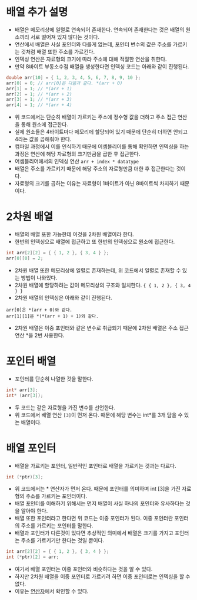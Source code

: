 # 배열 추가 설명
- 배열은 메모리상에 일렬로 연속되어 존재한다. 연속되어 존재한다는 것은 배열의 원소끼리 서로 떨어져 있지 않다는 것이다.
- 연산에서 배열은 사실 포인터와 다를게 없는데, 포인터 변수의 값은 주소를 가르키는 것처럼 배열 또한 주소를 가르킨다.
- 인덱싱 연산은 자료형의 크기에 따라 주소에 대해 적절한 연산을 취한다.
- 만약 8바이트 부동소수점 배열을 생성한다면 인덱싱 코드는 아래와 같이 진행된다.

```cpp
double arr[10] = { 1, 2, 3, 4, 5, 6, 7, 8, 9, 10 };
arr[0] = 0; // arr[0]은 다음과 같다. *(arr + 0)
arr[1] = 1; // *(arr + 1)
arr[2] = 1; // *(arr + 2)
arr[3] = 1; // *(arr + 3)
arr[4] = 1; // *(arr + 4)
```

- 위 코드에서는 단순히 배열이 가르키는 주소에 정수형 값을 더하고 주소 접근 연산을 통해 원소에 접근한다.
- 실제 원소들은 4바이트마다 메모리에 할당되어 있기 때문에 단순히 더하면 안되고 4라는 값을 곱해줘야 한다.
- 컴파일 과정에서 이를 인식하기 때문에 어셈블리어를 통해 확인하면 인덱싱을 하는 과정은 연산에 해당 자료형의 크기만큼을 곱한 후 접근한다.
- 어셈블리어에서의 인덱싱 연산 ```arr + index * datatype```
- 배열은 주소를 가르키기 때문에 해당 주소의 자료형만큼 더한 후 접근한다는 것이다.
- 자료형의 크기를 곱하는 이유는 자료형이 1바이트가 아닌 8바이트씩 차지하기 때문이다.
# 2차원 배열
- 배열의 배열 또한 가능한데 이것을 2차원 배열이라 한다.
- 한번의 인덱싱으로 배열에 접근하고 또 한번의 인덱싱으로 원소에 접근한다.

```cpp
int arr[2][2] = { { 1, 2 }, { 3, 4 } };
arr[0][0] = 2;
```

- 2차원 배열 또한 메모리상에 일렬로 존재하는데, 위 코드에서 일렬로 존재할 수 있는 방법이 나와있다.
- 2차원 배열에 할당하려는 값이 메모리상의 구조와 일치한다. ```{ { 1, 2 }, { 3, 4 } }```
- 2차원 배열의 인덱싱은 아래와 같이 진행된다.

```
arr[0]은 *(arr + 0)와 같다.
arr[1][1]은 *(*(arr + 1) + 1)와 같다.
```

- 2차원 배열은 이중 포인터와 같은 변수로 취급되기 때문에 2차원 배열은 주소 접근 연산 *을 2번 사용한다.
# 포인터 배열
- 포인터를 단순히 나열한 것을 말한다.

```cpp
int* arr[3];
int* (arr[3]);
```

- 두 코드는 같은 자료형을 가진 변수를 선언한다.
- 위 코드에서 배열 연산 ```[3]```이 먼저 온다. 때문에 해당 변수는 int*를 3개 담을 수 있는 배열이다.
# 배열 포인터
- 배열을 가르키는 포인터, 일반적인 포인터로 배열을 가르키는 것과는 다르다.

```cpp
int (*ptr)[3];
```

- 위 코드에서는 * 연산자가 먼저 온다. 때문에 포인터를 의미하며 int [3]을 가진 자료형의 주소를 가르키는 포인터이다.
- 배열 포인터를 이해하기 위해서는 먼저 배열이 사실 하나의 포인터와 유사하다는 것을 알아야 한다.
- 배열 또한 포인터라고 한다면 위 코드는 이중 포인터가 된다. 이중 포인터란 포인터의 주소를 가르키는 포인터를 말한다.
- 배열과 포인터가 다른것이 있다면 추상적인 의미에서 배열은 크기를 가지고 포인터는 주소를 가르키기만 한다는 것일 뿐이다.

```cpp
int arr[2][2] = { { 1, 2 }, { 3, 4 } };
int (*ptr)[2] = arr;
```

- 여기서 배열 포인터는 이중 포인터와 비슷하다는 것을 알 수 있다.
- 하지만 2차원 배열을 이중 포인터로 가르키려 하면 이중 포인터로는 인덱싱을 할 수 없다.
- 이유는 [연산자](./Operator.md)에서 확인할 수 있다.